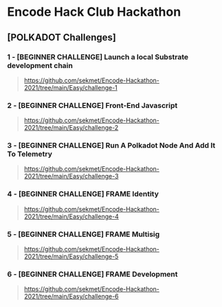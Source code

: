# Encode Hack Club Hackathon

## [POLKADOT Challenges]

### 1 - [BEGINNER CHALLENGE] Launch a local Substrate development chain

> https://github.com/sekmet/Encode-Hackathon-2021/tree/main/Easy/challenge-1

### 2 - [BEGINNER CHALLENGE] Front-End Javascript

> https://github.com/sekmet/Encode-Hackathon-2021/tree/main/Easy/challenge-2

### 3 - [BEGINNER CHALLENGE] Run A Polkadot Node And Add It To Telemetry

> https://github.com/sekmet/Encode-Hackathon-2021/tree/main/Easy/challenge-3

### 4 - [BEGINNER CHALLENGE] FRAME Identity

> https://github.com/sekmet/Encode-Hackathon-2021/tree/main/Easy/challenge-4

### 5 - [BEGINNER CHALLENGE] FRAME Multisig

> https://github.com/sekmet/Encode-Hackathon-2021/tree/main/Easy/challenge-5

### 6 - [BEGINNER CHALLENGE] FRAME Development

> https://github.com/sekmet/Encode-Hackathon-2021/tree/main/Easy/challenge-6
